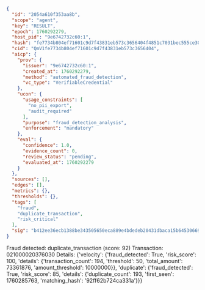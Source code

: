 ```json
{
  "id": "2054a610f353aa8b",
  "scope": "agent",
  "key": "RESULT",
  "epoch": 1760292279,
  "host_pid": "9e6742732c60:1",
  "hash": "fe7734b804ef71601c9d7f43831eb573c3656404f4851c7031bec555ce30e9f6",
  "cid": "QmV1fe7734b804ef71601c9d7f43831eb573c3656404",
  "aicp": {
    "prov": {
      "issuer": "9e6742732c60:1",
      "created_at": 1760292279,
      "method": "automated_fraud_detection",
      "vc_type": "VerifiableCredential"
    },
    "ucon": {
      "usage_constraints": [
        "no_pii_export",
        "audit_required"
      ],
      "purpose": "fraud_detection_analysis",
      "enforcement": "mandatory"
    },
    "eval": {
      "confidence": 1.0,
      "evidence_count": 0,
      "review_status": "pending",
      "evaluated_at": 1760292279
    }
  },
  "sources": [],
  "edges": [],
  "metrics": {},
  "thresholds": {},
  "tags": [
    "fraud",
    "duplicate_transaction",
    "risk_critical"
  ],
  "sig": "b412ee36ecb1388be343505650eca889e4bdedeb20431dbaca15b64530669dfb"
}
```

Fraud detected: duplicate_transaction (score: 92)
Transaction: 021000020376030
Details: {'velocity': {'fraud_detected': True, 'risk_score': 100, 'details': {'transaction_count': 194, 'threshold': 50, 'total_amount': 73361876, 'amount_threshold': 10000000}}, 'duplicate': {'fraud_detected': True, 'risk_score': 85, 'details': {'duplicate_count': 193, 'first_seen': 1760285763, 'matching_hash': '92ff62b724ca331a'}}}